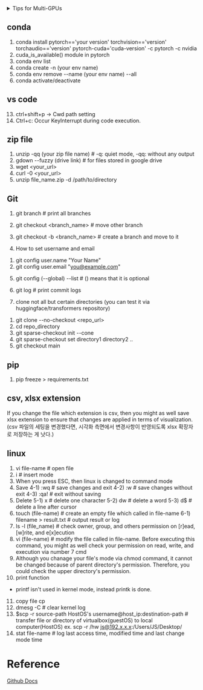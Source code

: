 <details>
<summary>Tips for Multi-GPUs</summary>
## Multi-gpu

**1. storage**
```
$ df
```
Current working directory
```
$ pwd
```
Check your CUDA version
```
$ nvcc -V
```
Output directory's capacity
```
$ du -sh .
```
Check all running processes' id and command.
```
$ nvidia-smi | grep python | awk '{print $5}' | xargs -I{} ps -p {} -o pid,cmd
```

```
$ tail -f output.log
```

```
$ jobs
```

```
$ top
```

```
$ htop
```
</details>

## conda
1. conda install pytorch=='your version' torchvision=='version' torchaudio=='version' pytorch-cuda='cuda-version' -c pytorch -c nvidia
2. cuda_is_available() module in pytorch
3. conda env list
4. conda create -n (your env name)
5. conda env remove --name (your env name) --all
6. conda activate/deactivate

## vs code
13. ctrl+shift+p -> Cwd path setting
14. Ctrl+c: Occur KeyInterrupt during code execution.

## zip file
1. unzip -qq (your zip file name) # -q: quiet mode, -qq: without any output
2. gdown --fuzzy (drive link) # for files stored in google drive
3. wget <your_url>
4. curl -0 <your_url>
5. unzip file_name.zip -d /path/to/directory

## Git
1. git branch # print all branches
2. git checkout <branch_name> # move other branch
3. git checkout -b <branch_name> # create a branch and move to it

4. How to set username and email
1) git config user.name "Your Name"
2) git config user.email "you@example.com"

5. git config (--global) --list # () means that it is optional
6. git log # print commit logs

7. clone not all but certain directories (you can test it via huggingface/transformers repository)
1) git clone --no-checkout <repo_url>
2) cd repo_directory
3) git sparse-checkout init --cone
4) git sparse-checkout set directory1 directory2 ..
5) git checkout main

## pip
1. pip freeze > requirements.txt

## csv, xlsx extension
If you change the file which extension is csv, then you might as well save xlsx extension to ensure that changes are applied in terms of visualization.
(csv 파일의 세팅을 변경했다면, 시각화 측면에서 변경사항이 반영되도록 xlsx 확장자로 저장하는 게 낫다.)

## linux
1. vi file-name # open file
2. i # insert mode
3. When you press ESC, then linux is changed to command mode
4. Save
4-1) :wq # save changes and exit
4-2) :w # save changes without exit
4-3) :qa! # exit without saving
5. Delete
5-1) x # delete one character
5-2) dw # delete a word
5-3) d$ # delete a line after cursor
6. touch (file-name) # create an empty file which called in file-name
6-1) filename > result.txt # output result or log
7. ls -l (file_name) # check owner, group, and others permission on [r]ead, [w]rite, and e[x]ecution
8. vi (file-name) # modify the file called in file-name. Before executing this command, you might as well check your permission on read, write, and execution via number 7 cmd
9. Although you chanage your file's mode via chmod command, it cannot be changed because of parent directory's permission. Therefore, you could check the upper directory's permission.
10. print function
- printf isn't used in kernel mode, instead printk is done.
11. copy file
cp <target-file> <target-directory>
12. dmesg -C # clear kernel log
13. $scp -r source-path HostOS's username@host_ip:destination-path # transfer file or directory of virtualbox(guestOS) to local computer(HostOS)
ex. scp -r /hw js@192.x.x.x:/Users/JS/Desktop/
14. stat file-name # log last access time, modified time and last change mode time

# Reference
[Github Docs](https://docs.github.com/ko/get-started/writing-on-github/getting-started-with-writing-and-formatting-on-github/quickstart-for-writing-on-github)
